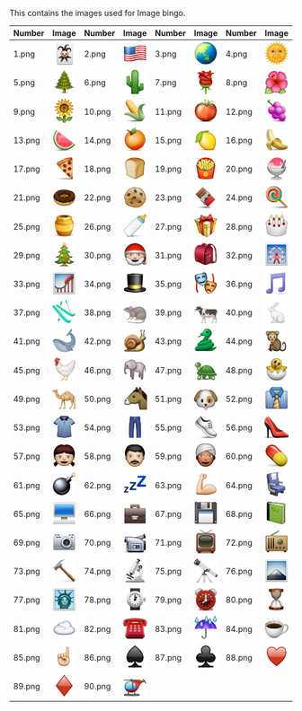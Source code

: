 This contains the images used for Image bingo.

| Number | Image | Number | Image | Number | Image | Number | Image |
| ------ | ----------- | ------ | ---------- | ------ | ---------- | ------ | ---------- |
| 1.png  | ![1_png](1.png) | 2.png | ![2_png](2.png) | 3.png | ![3_png](3.png) | 4.png | ![4_png](4.png) |
| 5.png  | ![5_png](5.png) | 6.png | ![6_png](6.png) | 7.png | ![7_png](7.png) | 8.png | ![8_png](8.png) |
| 9.png  | ![9_png](9.png) | 10.png | ![10_png](10.png) | 11.png | ![11_png](11.png) | 12.png | ![12_png](12.png) |
| 13.png  | ![13_png](13.png) | 14.png | ![14_png](14.png) | 15.png | ![15_png](15.png) | 16.png | ![16_png](16.png) |
| 17.png  | ![17_png](17.png) | 18.png | ![18_png](18.png) | 19.png | ![19_png](19.png) | 20.png | ![20_png](20.png) |
| 21.png  | ![21_png](21.png) | 22.png | ![22_png](22.png) | 23.png | ![23_png](23.png) | 24.png | ![24_png](24.png) |
| 25.png  | ![25_png](25.png) | 26.png | ![26_png](26.png) | 27.png | ![27_png](27.png) | 28.png | ![28_png](28.png) |
| 29.png  | ![29_png](29.png) | 30.png | ![30_png](30.png) | 31.png | ![31_png](31.png) | 32.png | ![32_png](32.png) |
| 33.png  | ![33_png](33.png) | 34.png | ![34_png](34.png) | 35.png | ![35_png](35.png) | 36.png | ![36_png](36.png) |
| 37.png  | ![37_png](37.png) | 38.png | ![38_png](38.png) | 39.png | ![39_png](39.png) | 40.png | ![40_png](40.png) |
| 41.png  | ![41_png](41.png) | 42.png | ![42_png](42.png) | 43.png | ![43_png](43.png) | 44.png | ![44_png](44.png) |
| 45.png  | ![45_png](45.png) | 46.png | ![46_png](46.png) | 47.png | ![47_png](47.png) | 48.png | ![48_png](48.png) |
| 49.png  | ![49_png](49.png) | 50.png | ![50_png](50.png) | 51.png | ![51_png](51.png) | 52.png | ![52_png](52.png) |
| 53.png  | ![53_png](53.png) | 54.png | ![54_png](54.png) | 55.png | ![55_png](55.png) | 56.png | ![56_png](56.png) |
| 57.png  | ![57_png](57.png) | 58.png | ![58_png](58.png) | 59.png | ![59_png](59.png) | 60.png | ![60_png](60.png) |
| 61.png  | ![61_png](61.png) | 62.png | ![62_png](62.png) | 63.png | ![63_png](63.png) | 64.png | ![64_png](64.png) |
| 65.png  | ![65_png](65.png) | 66.png | ![66_png](66.png) | 67.png | ![67_png](67.png) | 68.png | ![68_png](68.png) |
| 69.png  | ![69_png](69.png) | 70.png | ![70_png](70.png) | 71.png | ![71_png](71.png) | 72.png | ![72_png](72.png) |
| 73.png  | ![73_png](73.png) | 74.png | ![74_png](74.png) | 75.png | ![75_png](75.png) | 76.png | ![76_png](76.png) |
| 77.png  | ![77_png](77.png) | 78.png | ![78_png](78.png) | 79.png | ![79_png](79.png) | 80.png | ![80_png](80.png) |
| 81.png  | ![81_png](81.png) | 82.png | ![82_png](82.png) | 83.png | ![83_png](83.png) | 84.png | ![84_png](84.png) |
| 85.png  | ![85_png](85.png) | 86.png | ![86_png](86.png) | 87.png | ![87_png](87.png) | 88.png | ![88_png](88.png) |
| 89.png  | ![89_png](89.png) | 90.png | ![90_png](90.png) | | | | |
